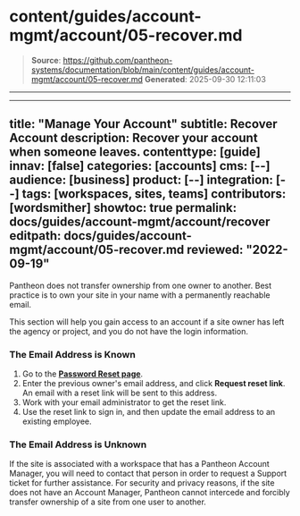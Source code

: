 # content/guides/account-mgmt/account/05-recover.md

> **Source**: https://github.com/pantheon-systems/documentation/blob/main/content/guides/account-mgmt/account/05-recover.md
> **Generated**: 2025-09-30 12:11:03

---

---
title: "Manage Your Account"
subtitle: Recover Account
description: Recover your account when someone leaves.
contenttype: [guide]
innav: [false]
categories: [accounts]
cms: [--]
audience: [business]
product: [--]
integration: [--]
tags: [workspaces, sites, teams]
contributors: [wordsmither]
showtoc: true
permalink: docs/guides/account-mgmt/account/recover
editpath: docs/guides/account-mgmt/account/05-recover.md
reviewed: "2022-09-19"
---

Pantheon does not transfer ownership from one owner to another. Best practice is to own your site in your name with a permanently reachable email.

This section will help you gain access to an account if a site owner has left the agency or project, and you do not have the login information.

### The Email Address is Known
1. Go to the [**Password Reset page**](https://dashboard.pantheon.io/reset-password).
1. Enter the previous owner's email address, and click **Request reset link**.  An email with a reset link will be sent to this address.
1. Work with your email administrator to get the reset link.
1. Use the reset link to sign in, and then update the email address to an existing employee.

### The Email Address is Unknown
If the site is associated with a workspace that has a Pantheon Account Manager, you will need to contact that person in order to request a Support ticket for further assistance. For security and privacy reasons, if the site does not have an Account Manager, Pantheon cannot intercede and forcibly transfer ownership of a site from one user to another.

